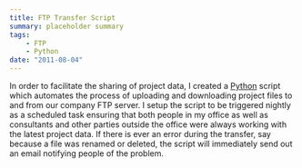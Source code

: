 ```yaml
---
title: FTP Transfer Script
summary: placeholder summary
tags:
    - FTP
    - Python
date: "2011-08-04"
---
```


In order to facilitate the sharing of project data, I created a [Python](http://www.python.org/) script which automates the process of uploading and downloading project files to and from our company FTP server. I setup the script to be triggered nightly as a scheduled task ensuring that both people in my office as well as consultants and other parties outside the office were always working with the latest project data. If there is ever an error during the transfer, say because a file was renamed or deleted, the script will immediately send out an email notifying people of the problem.
